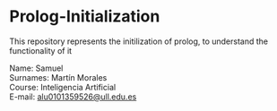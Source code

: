 # Prolog-Initialization
This repository represents the initilization of prolog, to understand the functionality of it

Name: Samuel \
Surnames: Martín Morales \
Course: Inteligencia Artificial \
E-mail: alu0101359526@ull.edu.es

